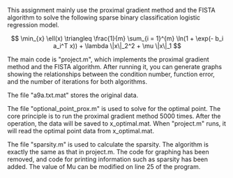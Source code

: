 This assignment mainly use the proximal gradient method and the FISTA algorithm to solve the following sparse binary classification logistic regression model.

$$
  \min_{x} \ell(x) \triangleq \frac{1}{m} \sum_{i = 1}^{m} \ln(1 + \exp(- b_i a_i^T x)) + \lambda \|x\|_2^2 + \mu \|x\|_1
$$



The main code is "project.m", which implements the proximal gradient method and the FISTA algorithm. After running it, you can generate graphs showing the relationships between the condition number, function error, and the number of iterations for both algorithms.

The file "a9a.txt.mat" stores the original data.


The file "optional_point_prox.m" is used to solve for the optimal point. The core principle is to run the proximal gradient method 5000 times. After the operation, the data will be saved to x_optimal.mat. When "project.m" runs, it will read the optimal point data from x_optimal.mat.

The file "sparsity.m" is used to calculate the sparsity. The algorithm is exactly the same as that in project.m. The code for graphing has been removed, and code for printing information such as sparsity has been added. The value of Mu can be modified on line 25 of the program.
